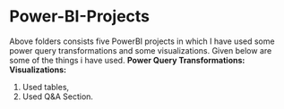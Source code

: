 # Power-BI-Projects
Above folders consists five PowerBI projects in which I have used some power query transformations and some visualizations. Given below are some of the things i have used.
 **Power Query Transformations:**
 **Visualizations:**
 1. Used tables,
 2. Used Q&A Section.
   
